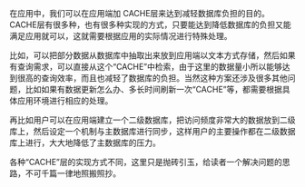 

在应用中，我们可以在应用端加 CACHE层来达到减轻数据库负担的目的。CACHE层有很多种，也有很多种实现的方式，只要能达到降低数据库的负担又能满足应用就可以，这就需要根据应用的实际情况进行特殊处理。

比如，可以把部分数据从数据库中抽取出来放到应用端以文本方式存储，然后如果有查询需求，可以直接从这个“CACHE”中检索，由于这里的数据量小所以能够达到很高的查询效率，而且也减轻了数据库的负担。当然这种方案还涉及很多其他问题，比如如果有数据更新怎么办、多长时间刷新一次“CACHE”等，都需要根据具体应用环境进行相应的处理。

再比如用户可以在应用端建立一个二级数据库，把访问频度非常大的数据放到二级库上，然后设定一个机制与主数据库进行同步，这样用户的主要操作都在二级数据库上进行，大大地降低了主数据库的压力。

各种“CACHE”层的实现方式不同，这里只是抛砖引玉，给读者一个解决问题的思路，不可千篇一律地照搬照抄。



